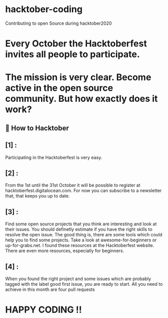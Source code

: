 # hacktober-coding
Contributing to open Source during hacktober2020

# Every October the Hacktoberfest invites all people to participate. 
# The mission is very clear. Become active in the open source community. But how exactly does it work?


## 🔨 How to Hacktober
## [1] : 
Participating in the Hacktoberfest is very easy.

## [2] :
From the 1st until the 31st October it will be possible to register at hacktoberfest.digitalocean.com. 
For now you can subscribe to a newsletter that, that keeps you up to date.

## [3] :
Find some open source projects that you think are interesting and look at their issues.
You should definetly estimate if you have the right skills to resolve the open issue. 
The good thing is, there are some tools which could help you to find some projects.
Take a look at awesome-for-beginners or up-for-grabs.net. I found these resources at the Hacktoberfest website. There are even more resources, especially for beginners.

## [4] : 
When you found the right project and some issues which are probably tagged with the label good first issue, you are ready to start.
All you need to achieve in this month are four pull requests


# HAPPY CODING !!
